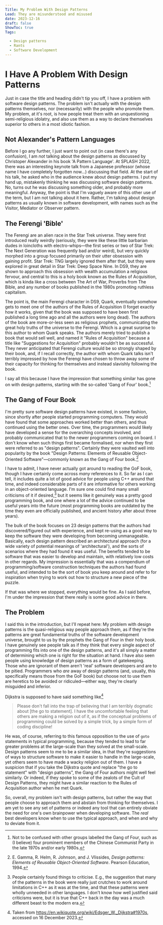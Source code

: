 ```yaml
---
Title: My Problem With Design Patterns
Lead: They are misunderstood and misused
date: 2023-12-16
draft: false
ShowToc: true
Tags:

  - Design patterns
  - Rants
  - Software Development
---
```


# I Have A Problem With Design Patterns

Just in case the title and heading didn't tip you off, I have a problem with software design patterns.  The problem isn't actually with the design patterns themselves, nor (necessarily) with the people who promote them.  My problem, at it's root, is how people treat them with an unquestioning semi-religious idolatry, and also use them as a way to declare themselves superior to others in a most idiotic fashion.

## Not Alexander's Pattern Languages

Before I go any further, I just want to point out (in case there's any confusion), I am _not_ talking about the design patterns as discussed by Christoper Alexander in his book 'A Pattern Language'.  At SPLASH 2022, there was an interesting keynote talk from a Japanese professor (whose name I have completely forgotten now...) discussing that field.  At the start of his talk, he asked who in the audience knew about design patterns.  I put my hand up, mistakenly thinking he was discussing software design patterns.  No, turns out he was discussing something older, and probably more meaningful.  Anyway, the point is that I'm vaguely aware of this other use of the term, but I am not talking about it here.  Rather, I'm talking about design patterns as usually known in software development, with names such as the Visitor, Mediator or Observer pattern.

## The Ferengi 'Bible'

The Ferengi are an alien race in the Star Trek universe.  They were first introduced really weirdly (seriously, they were like these little barbarian dudes in loincloths with electro-whips—the first series or two of Star Trek: The Next Generation was frequently bad and/or weird), but very quickly morphed into a group focused primarily on their utter obsession with gaining profit.  Star Trek: TNG largely ignored them after that, but they were explored in great detail in Star Trek: Deep Space Nine.  In DS9, they are shown to approach this obsession with wealth accumulation a religious fervour, and central to this is a holy book known as the Rules of Acquisition, which is kinda like a cross between The Art of War, Proverbs from The Bible, and any number of books published in the 1980s promoting ruthless capitalism.

The point is, the main Ferengi character in DS9, Quark, eventually somehow gets to meet one of the authors of the Rules of Acquisition (I forget exactly how it works, given that the book was supposed to have been first published a long time ago and all the authors were long dead).  The authors of the book are more-or-less seen as religious prophets, communicating the great holy truths of the universe to the Ferengi.  Which is a great surprise to this author to whom Quark speaks.  The authors merely tried to publish a book that would sell well, and named it "Rules of Acquisition" because a title like "Suggestions for Acquisition" probably wouldn't be as successful.  They never anticipated that Ferengi culture would be so strongly shaped by their book, and, if I recall correctly, the author with whom Quark talks isn't terribly impressed by how the Ferengi have chosen to throw away some of their capacity for thinking for themselves and instead slavishly following the book.

I say all this because I have the impression that something similar has gone on with design patterns, starting with the so-called 'Gang of Four' book.[^notchinagof]

[^notchinagof]:  Not to be confused with other groups labelled the Gang of Four, such as (I believe) four prominent members of the Chinese Communist Party in the late 1970s and/or early 1980s.

## The Gang of Four Book

I'm pretty sure software design patterns have existed, in some fashion, since shortly after people started programming computers.  They would have found that some approaches worked better than others, and thus continued using the better ones.  Over time, the programmers would likely have developed a sense for the overarching concepts involved, and probably communicated that to the newer programmers coming on board.  I don't know when such things first became formalised, nor when they first were referred to as "design patterns".  Certainly they were vaulted well into popularity by the book "Design Patterns: Elements of Reusable Object-Oriented Software"—commonly known as the Gang of Four book.[^gangoffourcitation]

[^gangoffourcitation]: E. Gamma, R. Helm, R. Johnson, and J. Vlissides, _Design patterns: Elements of Reusable Object-Oriented Software_. Pearson Education, 1994.

I have to admit, I have never actually got around to reading the GoF book, though I have certainly come across _many_ references to it.  So far as I can tell, it includes quite a lot of good advice for people using C++ around that time, and indeed considerable parts of it are informative for others working in an object-oriented language.  I'm sure one could find many small criticisms of it if desired,[^criticisms] but it seems like it genuinely was a pretty good programming book, and one where a lot of the advice continued to be useful years into the future (most programming books are outdated by the time they even are officially published, and ancient history after about three years).

[^criticisms]:  People certainly found things to criticise.  E.g., the suggestion that many of the patterns in the book were really just crutches to work around limitations in C++ as it was at the time, and that these patterns were wholly unneeded in other languages.  I don't know how well justified said criticisms were, but it is true that C++ back in the day was a much different beast to the modern era.

The bulk of the book focuses on 23 design patterns that the authors had discovered/figured out with experience, and kept re-using as a good way to keep the software they were developing from becoming unmanageable.  Basically, each design pattern described an architectural approach (for a wide variety of potential meanings of 'architectural'), and the sorts of scenarios where they had found it was useful.  The benefits tended to be software that was easier to develop and maintain, with relatively low costs in other regards.  My impression is essentially that was a compendium of programming/software construction techniques the authors had found useful, and intended to be the sort of book you keep around and refer to for inspiration when trying to work out how to structure a new piece of the puzzle.

If that was where we stopped, everything would be fine.  As I said before, I'm under the impression that there really is some good advice in there.

## The Problem

I said this in the introduction, but I'll repeat here:  My problem with design patterns is the quasi-religious way people approach them, as if they're the patterns are great fundamental truths of the software development universe, brought to us by the prophets the Gang of Four in their holy book.  I have genuinely see people talk as if they think that every single aspect of programming fits into one of the design patterns, and it's all simply a matter of determining which one is right for the situation at hand.  I have also seen people using knowledge of design patterns as a form of gatekeeping.  Those who are ignorant of them aren't 'real' software developers and are to be pitied.  Programmers who _are_ away of design patterns (and, usually, this specifically means those from the GoF book) but choose not to use them are heretics to be avoided or ridiculed—either way, they're clearly misguided and inferior.

Dijkstra is supposed to have said something like[^dijkstracitation]

> Please don't fall into the trap of believing that I am terribly dogmatic about [the go to statement]. I have the uncomfortable feeling that others are making a religion out of it, as if the conceptual problems of programming could be solved by a simple trick, by a simple form of coding discipline!

[^dijkstracitation]:  Taken from https://en.wikiquote.org/wiki/Edsger_W._Dijkstra#1970s, accessed on 16 December 2023.

He was, of course, referring to this famous opposition to the use of `goto` statements in typical programming, because they tended to lead to far greater problems at the large-scale than they solved at the small-scale.  Design patterns seem to me to be a similar idea, in that they're suggestions of ways to structure software to make it easier to handle in the large-scale, yet others seem to have made a wacky religion out of them.  I have a suspicion that if you take the Dijkstra quote and replace "the go to statement" with "design patterns", the Gang of Four authors might well feel similarly.  Or indeed, if they spoke to some of the zealots of the Cult of Design Patterns, they might have a similar reaction to the Rules of Acquisition author when he met Quark.

So, overall, my problem isn't with design patterns, but rather the way that people choose to approach them and abstain from thinking for themselves.  I am yet to see any set of patterns or indeed any tool that can entirely obviate the need for one's own brainpower when developing software.  The _real_ best developers know when to use the typical approach, and when and why to deviate from it.